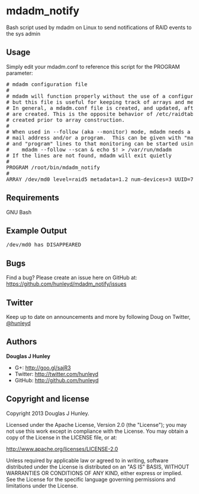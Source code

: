 mdadm_notify
========

Bash script used by mdadm on Linux to send notifications of RAID events to the sys admin

Usage
-----
Simply edit your mdadm.conf to reference this script for the PROGRAM parameter:
<pre>
# mdadm configuration file
#
# mdadm will function properly without the use of a configuration file,
# but this file is useful for keeping track of arrays and member disks.
# In general, a mdadm.conf file is created, and updated, after arrays
# are created. This is the opposite behavior of /etc/raidtab which is
# created prior to array construction.
#
# When used in --follow (aka --monitor) mode, mdadm needs a
# mail address and/or a program.  This can be given with "mailaddr"
# and "program" lines to that monitoring can be started using
#    mdadm --follow --scan & echo $! > /var/run/mdadm
# If the lines are not found, mdadm will exit quietly
#
PROGRAM /root/bin/mdadm_notify
#
ARRAY /dev/md0 level=raid5 metadata=1.2 num-devices=3 UUID=70a588b7:5f7ad965:cd7d2a21:12db71ed
</pre>

Requirements
------------
GNU Bash

Example Output
--------------
<pre>
/dev/md0 has DISAPPEARED
</pre>

Bugs
----
Find a bug? Please create an issue here on GitHub at:
https://github.com/hunleyd/mdadm_notify/issues

Twitter
-------
Keep up to date on announcements and more by following Doug on Twitter, <a href="http://twitter.com/hunleyd">@hunleyd</a>

Authors
-------
**Douglas J Hunley**
+ G+: http://goo.gl/sajR3
+ Twitter: http://twitter.com/hunleyd
+ GitHub: http://github.com/hunleyd

Copyright and license
---------------------
Copyright 2013 Douglas J Hunley.

Licensed under the Apache License, Version 2.0 (the "License"); you may not use this work
except in compliance with the License. You may obtain a copy of the License in the
LICENSE file, or at:

http://www.apache.org/licenses/LICENSE-2.0

Unless required by applicable law or agreed to in writing, software distributed under the
License is distributed on an "AS IS" BASIS, WITHOUT WARRANTIES OR CONDITIONS OF ANY KIND,
either express or implied. See the License for the specific language governing
permissions and limitations under the License.
